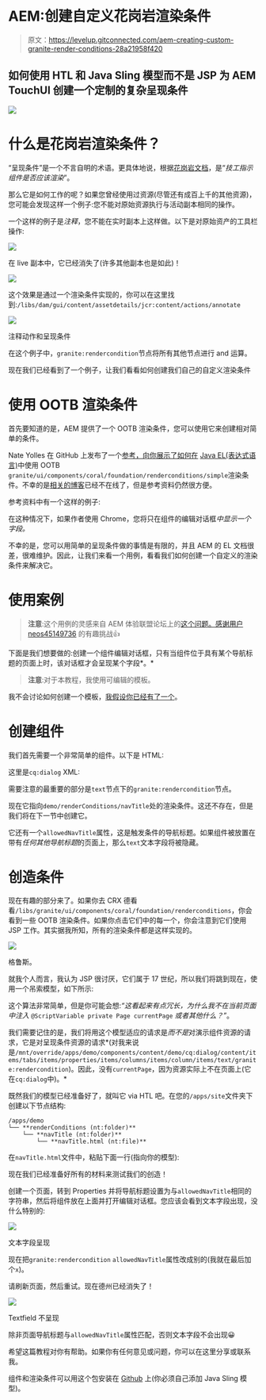 # AEM:创建自定义花岗岩渲染条件

> 原文：<https://levelup.gitconnected.com/aem-creating-custom-granite-render-conditions-28a21958f420>

## 如何使用 HTL 和 Java Sling 模型而不是 JSP 为 AEM TouchUI 创建一个定制的复杂呈现条件

![](img/3b1f98880e96f06b6d5aeffced10176f.png)

# 什么是花岗岩渲染条件？

“呈现条件”是一个不言自明的术语。更具体地说，根据[花岗岩文档](https://helpx.adobe.com/experience-manager/6-4/sites/developing/using/reference-materials/granite-ui/api/jcr_root/libs/granite/ui/docs/server/rendercondition.html)，是“*技工指示组件是否应该渲染*”。

那么它是如何工作的呢？如果您曾经使用过资源(尽管还有成百上千的其他资源)，您可能会发现这样一个例子:您不能对原始资源执行与活动副本相同的操作。

一个这样的例子是*注释*，您不能在实时副本上这样做。以下是对原始资产的工具栏操作:

![](img/1c2d82ff7dc43c911baaca4fe2ca903b.png)

在 live 副本中，它已经消失了(许多其他副本也是如此)！

![](img/1937d7539b5aef78b548270ac483acc0.png)

这个效果是通过一个渲染条件实现的，你可以在这里找到:`/libs/dam/gui/content/assetdetails/jcr:content/actions/annotate`

![](img/fc84ea99131a4c6e6df6f144c20da7ff.png)

注释动作和呈现条件

在这个例子中，`granite:rendercondition`节点将所有其他节点进行 and 运算。

现在我们已经看到了一个例子，让我们看看如何创建我们自己的自定义渲染条件

# 使用 OOTB 渲染条件

首先要知道的是，AEM 提供了一个 OOTB 渲染条件，您可以使用它来创建相对简单的条件。

Nate Yolles 在 GitHub 上发布了一个[参考，向你展示了如何在](https://gist.github.com/nateyolles/eec2f56acc7153fe9fb7dd6637e8f7ad) [Java EL(表达式语言)](https://docs.oracle.com/javaee/7/tutorial/jsf-el.htm)中使用 OOTB `granite/ui/components/coral/foundation/renderconditions/simple`渲染条件。不幸的是[相关的博客](http://www.nateyolles.com/blog)已经不在线了，但是参考资料仍然很方便。

参考资料中有一个这样的例子:

在这种情况下，如果作者使用 Chrome，您将只在组件的编辑对话框*中显示一个字段。*

不幸的是，您可以用简单的呈现条件做的事情是有限的，并且 AEM 的 EL 文档很差，很难维护。因此，让我们来看一个用例，看看我们如何创建一个自定义的渲染条件来解决它。

# 使用案例

> **注意**:这个用例的灵感来自 AEM 体验联盟论坛上的[这个问题。感谢用户](https://experienceleaguecommunities.adobe.com/t5/adobe-experience-manager/using-component-model-data-to-show-hide-fieldset-in-component/qaq-p/358232) [neos45149736](https://experienceleaguecommunities.adobe.com/t5/user/viewprofilepage/user-id/11675486) 的有趣挑战👍

下面是我们想要做的:创建一个组件编辑对话框，只有当组件位于具有某个导航标题的页面上时，该对话框才会呈现某个字段*。*

> **注意**:对于本教程，我使用可编辑的模板。

我不会讨论如何创建一个模板，[我假设你已经有了一个](https://docs.adobe.com/content/help/en/experience-manager-learn/sites/page-authoring/template-editor-feature-video-use.html)。

# 创建组件

我们首先需要一个非常简单的组件。以下是 HTML:

这里是`cq:dialog` XML:

需要注意的最重要的部分是`text`节点下的`granite:rendercondition`节点。

现在它指向`demo/renderConditions/navTitle`处的渲染条件。这还不存在，但是我们将在下一节中创建它。

它还有一个`allowedNavTitle`属性，这是触发条件的导航标题。如果组件被放置在带有*任何其他导航标题*的页面上，那么`text`文本字段将被隐藏。

# 创造条件

现在有趣的部分来了。如果你去 CRX 德看看`/libs/granite/ui/components/coral/foundation/renderconditions`，你会看到一些 OOTB 渲染条件。如果你点击它们中的每一个，你会注意到它们使用 JSP 工作。其实据我所知，所有的渲染条件都是这样实现的。

![](img/3b16dd3c4eb630741e1f8742efee45ba.png)

格鲁斯。

就我个人而言，我认为 JSP 很讨厌，它们属于 17 世纪，所以我们将跳到现在，使用一个吊索模型，如下所示:

这个算法非常简单，但是你可能会想:*“这看起来有点冗长，为什么我不在当前页面中注入* `@ScriptVariable private Page currentPage` *或者其他什么？”*。

我们需要记住的是，我们将用这个模型适应的请求是*而不是*对演示组件资源的请求，它是对呈现条件资源的请求*(对我来说是`/mnt/override/apps/demo/components/content/demo/cq:dialog/content/items/tabs/items/properties/items/columns/items/column/items/text/granite:rendercondition`)。因此，没有`currentPage`，因为资源实际上不在页面上(它在`cq:dialog`中)。*

既然我们的模型已经准备好了，就叫它 via HTL 吧。在您的`/apps/site`文件夹下创建以下节点结构:

```
/apps/demo
└── **renderConditions (nt:folder)**
    └── **navTitle (nt:folder)**
        └── **navTitle.html (nt:file)**
```

在`navTitle.html`文件中，粘贴下面一行(指向你的模型):

现在我们已经准备好所有的材料来测试我们的创造！

创建一个页面，转到 Properties 并将导航标题设置为与`allowedNavTitle`相同的字符串，然后将组件放在上面并打开编辑对话框。您应该会看到文本字段出现，没什么特别的:

![](img/749f2cae0eeb24a9177b291b172c2d5a.png)

文本字段呈现

现在把`granite:rendercondition` `allowedNavTitle`属性改成别的(我就在最后加个`x`)。

请刷新页面，然后重试。现在德州已经消失了！

![](img/f52e16051cff91bf1c990729ca0e33a2.png)

Textfield 不呈现

除非页面导航标题与`allowedNavTitle`属性匹配，否则文本字段不会出现😀

希望这篇教程对你有帮助。如果你有任何意见或问题，你可以在这里分享或联系我。

组件和渲染条件可以用这个包安装在 [Github](https://github.com/theopendle/aem-render-conditions/releases/tag/1.0.0) 上(你必须自己添加 Java Sling 模型)。